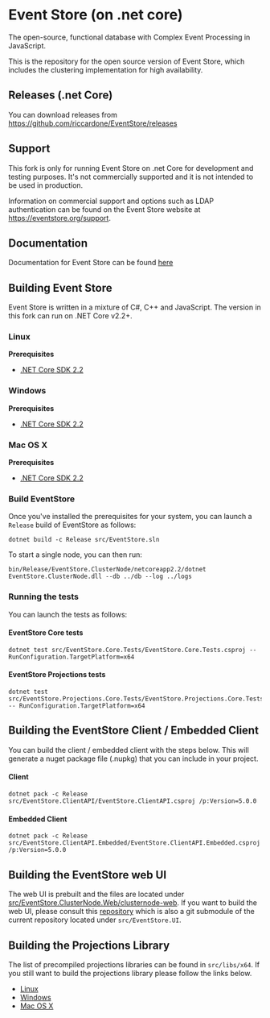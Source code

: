 # Event Store (on .net core)  

The open-source, functional database with Complex Event Processing in JavaScript.

This is the repository for the open source version of Event Store, which includes the clustering implementation for high availability. 
  
## Releases (.net Core)
You can download releases from https://github.com/riccardone/EventStore/releases  

## Support  
  
This fork is only for running Event Store on .net Core for development and testing purposes. It's not commercially supported and it is not intended to be used in production.  

Information on commercial support and options such as LDAP authentication can be found on the Event Store website at https://eventstore.org/support.  

## Documentation
Documentation for Event Store can be found [here](https://eventstore.org/docs/)  
  
## Building Event Store

Event Store is written in a mixture of C#, C++ and JavaScript. The version in this fork can run on .NET Core v2.2+.

### Linux
**Prerequisites**
- [.NET Core SDK 2.2](https://www.microsoft.com/net/download)

### Windows
**Prerequisites**
- [.NET Core SDK 2.2](https://www.microsoft.com/net/download)

### Mac OS X
**Prerequisites**
- [.NET Core SDK 2.2](https://www.microsoft.com/net/download)

### Build EventStore
Once you've installed the prerequisites for your system, you can launch a `Release` build of EventStore as follows:
```
dotnet build -c Release src/EventStore.sln
```

To start a single node, you can then run:
```
bin/Release/EventStore.ClusterNode/netcoreapp2.2/dotnet EventStore.ClusterNode.dll --db ../db --log ../logs
```

### Running the tests
You can launch the tests as follows:

#### EventStore Core tests
```
dotnet test src/EventStore.Core.Tests/EventStore.Core.Tests.csproj -- RunConfiguration.TargetPlatform=x64
```

#### EventStore Projections tests
```
dotnet test src/EventStore.Projections.Core.Tests/EventStore.Projections.Core.Tests.csproj -- RunConfiguration.TargetPlatform=x64
```

## Building the EventStore Client / Embedded Client
You can build the client / embedded client with the steps below. This will generate a nuget package file (.nupkg) that you can include in your project.
#### Client
```
dotnet pack -c Release src/EventStore.ClientAPI/EventStore.ClientAPI.csproj /p:Version=5.0.0
```

#### Embedded Client
```
dotnet pack -c Release src/EventStore.ClientAPI.Embedded/EventStore.ClientAPI.Embedded.csproj /p:Version=5.0.0
```


## Building the EventStore web UI
The web UI is prebuilt and the files are located under [src/EventStore.ClusterNode.Web/clusternode-web](src/EventStore.ClusterNode.Web/clusternode-web).
If you want to build the web UI, please consult this [repository](https://github.com/EventStore/EventStore.UI) which is also a git submodule of the current repository located under `src/EventStore.UI`.

## Building the Projections Library
The list of precompiled projections libraries can be found in `src/libs/x64`. If you still want to build the projections library please follow the links below.
- [Linux](scripts/build-js1/build-js1-linux/README.md)
- [Windows](scripts/build-js1/build-js1-win/build-js1-win-instructions.md)
- [Mac OS X](scripts/build-js1/build-js1-mac/build-js1-mac.sh)
